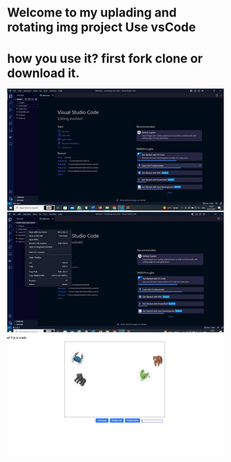 # Welcome to my uplading and rotating img project Use vsCode

# how you use it? first fork clone or download it.


![Alt text](https://github.com/dimastar2310/something_new/blob/main/images/vs_code1.jpg)
![Alt text](https://github.com/dimastar2310/something_new/blob/main/images/open_liveServer.jpg)
![Alt text](https://github.com/dimastar2310/something_new/blob/main/images/add_image.jpg)


